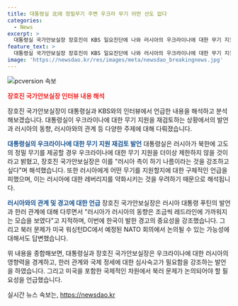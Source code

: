 ```yaml
---
title: 대통령실 北에 정밀무기 주면 우크라 무기 어떤 선도 없다
categories:
  - News
excerpt: >
  대통령실 국가안보실장 장호진이 KBS 일요진단에 나와 러시아의 우크라이나에 대한 무기 지원에 관해 발언했다. 그는 러시아가 북한에 첨단무기를 제공할 경우 우크라이나에 무기를 지원할 수 있다는 뜻으로 해석될 수 있으며, 실제로 우리 정부가 제공을 검토하고 있는 무기가 있다고 밝혔다. 추가로 한러 관계와 미국 워싱턴DC에서 예정된 NATO 회의에서 논의될 가능성에 대한 언급도 있었다. 
feature_text: >
  대통령실 국가안보실장 장호진이 KBS 일요진단에 나와 러시아의 우크라이나에 대한 무기 지원에 관해 발언했다. 그는 러시아가 북한에 첨단무기를 제공할 경우 우크라이나에 무기를 지원할 수 있다는 뜻으로 해석될 수 있으며, 실제로 우리 정부가 제공을 검토하고 있는 무기가 있다고 밝혔다. 추가로 한러 관계와 미국 워싱턴DC에서 예정된 NATO 회의에서 논의될 가능성에 대한 언급도 있었다. 
image: 'https://newsdao.kr/res/images/meta/newsdao_breakingnews.jpg'
---
```


<p><img src="https://newsdao.kr/res/images/meta/newsdao_breakingnews.jpg" alt="pcversion 속보" /></p>

<p><b><span style="color: #ee2323;">장호진 국가안보실장 인터뷰 내용 해석</span></b></p>

<p>장호진 국가안보실장이 대통령실과 KBS와의 인터뷰에서 언급한 내용을 해석하고 분석해보겠습니다. 대통령실이 우크라이나에 대한 무기 지원을 재검토하는 상황에서의 발언과 러시아의 동향, 러시아와의 관계 등 다양한 주제에 대해 다뤄졌습니다.</p>

<p><b><span style="color: #1a5490;">대통령실의 우크라이나에 대한 무기 지원 재검토 발언</span></b>
대통령실은 러시아가 북한에 고도의 정밀 무기를 제공할 경우 우크라이나에 대한 무기 지원을 더이상 제한하지 않을 것이라고 밝혔고, 장호진 국가안보실장은 이를 "러시아 측이 하기 나름이라는 것을 강조하고 싶다"며 해석했습니다. 또한 러시아에게 어떤 무기를 지원할지에 대한 구체적인 언급을 피했으며, 이는 러시아에 대한 레버리지를 약화시키는 것을 우려하기 때문으로 해석됩니다.</p>

<p><b><span style="color: #1a5490;">러시아와의 관계 및 경고에 대한 언급</span></b>
장호진 국가안보실장은 러시아 대통령 푸틴의 발언과 한러 관계에 대해 다루면서 "러시아가 러시아의 동향은 조금씩 레드라인에 가까워지는 모습을 보였다"고 지적하며, 이번에 한국이 발한 경고의 중요성을 강조했습니다. 그리고 북러 문제가 미국 워싱턴DC에서 예정된 NATO 회의에서 논의될 수 있는 가능성에 대해서도 답변했습니다.</p>

<p>위 내용을 종합해보면, 대통령실과 장호진 국가안보실장은 우크라이나에 대한 러시아의 영향력을 경계하고, 한러 관계와 국제 정세에 대한 심사숙고가 필요함을 강조하는 발언을 하였습니다. 그리고 미국을 포함한 국제적인 차원에서 북러 문제가 논의되어야 할 필요성을 언급했습니다.</p>
실시간 뉴스 속보는, <a href="https://newsdao.kr" rel="dofollow">https://newsdao.kr</a>


